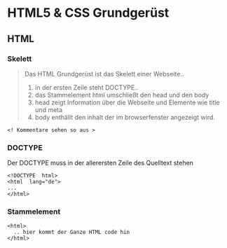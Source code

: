 # HTML5 & CSS Grundgerüst

## HTML

### Skelett

> Das HTML Grundgerüst ist das Skelett einer Webseite..
> 1. in der ersten Zeile steht DOCTYPE..
> 2. das Stammelement html umschließt den head und den body
> 3. head zeigt Information über die Webseite und Elemente wie title und meta
> 4. body enthällt den inhalt der im browserfenster angezeigt wird.

    <! Kommentare sehen so aus >
   
### DOCTYPE
Der DOCTYPE muss in der allerersten Zeile des Quelltext stehen

    <!DOCTYPE  html>
    <html  lang="de">
    ...
    </html>

### Stammelement

    <html>
      .. hier kommt der Ganze HTML code hin
    </html>

